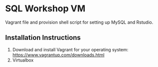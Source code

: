 # SQL Workshop VM 

Vagrant file and provision shell script for setting up MySQL and Rstudio. 

## Installation Instructions 

1. Download and install Vagrant for your operating system: https://www.vagrantup.com/downloads.html
2. Virtualbox 
